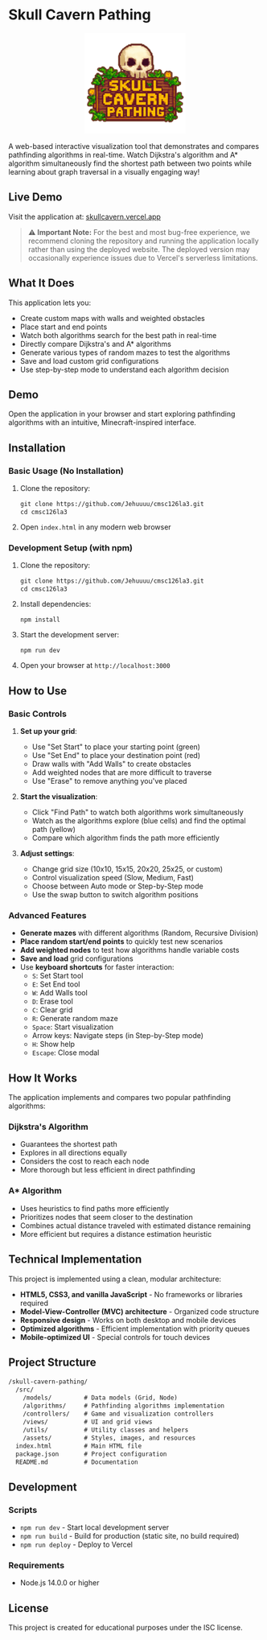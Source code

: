 # Skull Cavern Pathing

<p align="center">
  <img src="src/assets/images/app_logo.png" alt="Skull Cavern Pathing Logo" width="200" height="auto">
</p>

A web-based interactive visualization tool that demonstrates and compares pathfinding algorithms in real-time. Watch Dijkstra's algorithm and A* algorithm simultaneously find the shortest path between two points while learning about graph traversal in a visually engaging way!

## Live Demo

Visit the application at: [skullcavern.vercel.app](https://skullcavern.vercel.app)

> **⚠️ Important Note:** For the best and most bug-free experience, we recommend cloning the repository and running the application locally rather than using the deployed website. The deployed version may occasionally experience issues due to Vercel's serverless limitations.

## What It Does

This application lets you:
- Create custom maps with walls and weighted obstacles
- Place start and end points
- Watch both algorithms search for the best path in real-time
- Directly compare Dijkstra's and A* algorithms
- Generate various types of random mazes to test the algorithms
- Save and load custom grid configurations
- Use step-by-step mode to understand each algorithm decision

## Demo

Open the application in your browser and start exploring pathfinding algorithms with an intuitive, Minecraft-inspired interface.

## Installation

### Basic Usage (No Installation)
1. Clone the repository:
   ```
   git clone https://github.com/Jehuuuu/cmsc126la3.git
   cd cmsc126la3
   ```
2. Open `index.html` in any modern web browser

### Development Setup (with npm)
1. Clone the repository:
   ```
   git clone https://github.com/Jehuuuu/cmsc126la3.git
   cd cmsc126la3
   ```
2. Install dependencies:
   ```
   npm install
   ```
3. Start the development server:
   ```
   npm run dev
   ```
4. Open your browser at `http://localhost:3000`

## How to Use

### Basic Controls
1. **Set up your grid**:
   - Use "Set Start" to place your starting point (green)
   - Use "Set End" to place your destination point (red)
   - Draw walls with "Add Walls" to create obstacles
   - Add weighted nodes that are more difficult to traverse
   - Use "Erase" to remove anything you've placed

2. **Start the visualization**:
   - Click "Find Path" to watch both algorithms work simultaneously
   - Watch as the algorithms explore (blue cells) and find the optimal path (yellow)
   - Compare which algorithm finds the path more efficiently

3. **Adjust settings**:
   - Change grid size (10x10, 15x15, 20x20, 25x25, or custom)
   - Control visualization speed (Slow, Medium, Fast)
   - Choose between Auto mode or Step-by-Step mode
   - Use the swap button to switch algorithm positions

### Advanced Features
- **Generate mazes** with different algorithms (Random, Recursive Division)
- **Place random start/end points** to quickly test new scenarios
- **Add weighted nodes** to test how algorithms handle variable costs
- **Save and load** grid configurations
- Use **keyboard shortcuts** for faster interaction:
  - `S`: Set Start tool
  - `E`: Set End tool
  - `W`: Add Walls tool
  - `D`: Erase tool
  - `C`: Clear grid
  - `R`: Generate random maze
  - `Space`: Start visualization
  - Arrow keys: Navigate steps (in Step-by-Step mode)
  - `H`: Show help
  - `Escape`: Close modal

## How It Works

The application implements and compares two popular pathfinding algorithms:

### Dijkstra's Algorithm
- Guarantees the shortest path
- Explores in all directions equally
- Considers the cost to reach each node
- More thorough but less efficient in direct pathfinding

### A* Algorithm
- Uses heuristics to find paths more efficiently
- Prioritizes nodes that seem closer to the destination
- Combines actual distance traveled with estimated distance remaining
- More efficient but requires a distance estimation heuristic

## Technical Implementation

This project is implemented using a clean, modular architecture:

- **HTML5, CSS3, and vanilla JavaScript** - No frameworks or libraries required
- **Model-View-Controller (MVC) architecture** - Organized code structure
- **Responsive design** - Works on both desktop and mobile devices
- **Optimized algorithms** - Efficient implementation with priority queues
- **Mobile-optimized UI** - Special controls for touch devices

## Project Structure

```
/skull-cavern-pathing/
  /src/
    /models/         # Data models (Grid, Node)
    /algorithms/     # Pathfinding algorithms implementation
    /controllers/    # Game and visualization controllers
    /views/          # UI and grid views
    /utils/          # Utility classes and helpers
    /assets/         # Styles, images, and resources
  index.html         # Main HTML file
  package.json       # Project configuration
  README.md          # Documentation
```

## Development

### Scripts
- `npm run dev` - Start local development server
- `npm run build` - Build for production (static site, no build required)
- `npm run deploy` - Deploy to Vercel

### Requirements
- Node.js 14.0.0 or higher

## License

This project is created for educational purposes under the ISC license. 